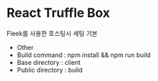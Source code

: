 # React Truffle Box

Fleek를 사용한 호스팅시 세팅 기본

- Other
- Build command : npm install && npm run build
- Base directory : client
- Public directory : build